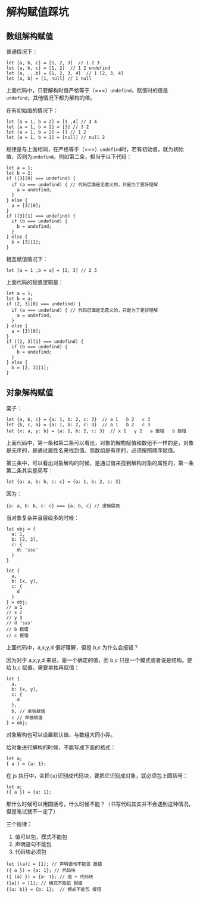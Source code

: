 # 解构赋值踩坑

## 数组解构赋值

普通情况下：

```
let [a, b, c] = [1, 2, 3]  // 1 2 3
let [a, b, c] = [1, 2]  // 1 2 undefind
let [a, ...b] = [1, 2, 3, 4]  // 1 [2, 3, 4]
let [a, b] = [1, null] // 1 null
```

上面代码中，只要解构时值严格等于（===）`undefind`，赋值时的值是`undefind`，其他情况下都为解构的值。

在有初始值的情况下：

```
let [a = 1, b = 2] = [3 ,4] // 3 4
let [a = 1, b = 2] = [3] // 3 2
let [a = 1, b = 2] = [] // 1 2
let [a = 1, b = 2] = [null] // null 2
```

规律是与上面相同，在严格等于（===）`undefind`时，若有初始值，就为初始值，否则为`undefind`。例如第二条，相当于以下代码：

```
let a = 1;
let b = 2;
if ([3][0] === undefind) {
  if (a === undefind) { // 代码层面是无意义的，只是为了更好理解
    a = undefind;
  }
} else {
  a = [3][0];
}
if ([3][1] === undefind) {
  if (b === undefind) {
    b = undefind;
  }
} else {
  b = [3][1];
}
```

相互赋值情况下：

```
let [a = 1 ,b = a] = [2, 3] // 2 3
```

上面代码的赋值逻辑是：

```
let a = 1;
let b = a;
if (2, 3][0] === undefind) {
  if (a === undefind) { // 代码层面是无意义的，只是为了更好理解
    a = undefind;
  }
} else {
  a = [3][0];
}
if ([2, 3][1] === undefind) {
  if (b === undefind) {
    b = undefind;
  }
} else {
  b = [2, 3][1];
}
```

## 对象解构赋值

栗子：

```
let {a, b, c} = {a: 1, b: 2, c: 3}  // a 1   b 2   c 3
let {b, c, a} = {a: 1, b: 2, c: 3}  // a 1   b 2   c 3
let {x: a, y: b} = {a: 1, b: 2, c: 3}  // x 1   y 2   a 报错   b 报错
```

上面代码中，第一条和第二条可以看出，对象的解构赋值和数组不一样的是，对象是无序的，是通过属性名来找到值。而数组是有序的，必须按照顺序赋值。

第三条中，可以看出对象解构的时候，是通过值来找到解构对象的属性的，第一条第二条其实是简写：

```
let {a: a, b: b, c: c} = {a: 1, b: 2, c: 3}
```

因为：

```
{a: a, b: b, c: c} === {a, b, c} // 逻辑层面
```

当对象复杂并且层级多的时候：

```
let obj = {
  a: 1,
  b: [2, 3],
  c: {
    d: 'sss'
  }
}

let {
  a,
  b: [x, y],
  c: {
    d
  }
} = obj;
// a 1
// x 2
// y 3
// d 'sss'
// b 报错
// c 报错
```

上面代码中，a,x,y,d 很好理解，但是 b,c 为什么会报错？

因为对于 a,x,y,d 来说，是一个确定的值，而 b,c 只是一个模式或者说是结构。要给 b,c 赋值，需要单独再赋值：

```
let {
  a,
  b: [x, y],
  c: {
    d
  },
  b, // 单独赋值
  c // 单独赋值
} = obj;
```

对象解构也可以设置默认值，与数组大同小异。

给对象进行解构的时候，不能写成下面的格式：

```
let a;
{ a } = {a: 1};
```

在 js 执行中，会把`{a}`识别成代码块，要把它识别成对象，就必须包上圆括号：

```
let a;
({ a }) = {a: 1};
```

那什么时候可以用圆括号，什么时候不能？（书写代码其实并不会遇到这种情况，但是笔试就不一定了）

三个规律：

1. 值可以包，模式不能包
2. 声明语句不能包
3. 代码块必须包

```
let [(a)] = [1]; // 声明语句不能包 报错
({ a }) = {a: 1}; // 代码块
({ (a) }) = {a: 1}; // 值 + 代码块
([a]) = [1]; // 模式不能包 报错
{(a: b)} = {b: 1};  // 模式不能包 报错
```
